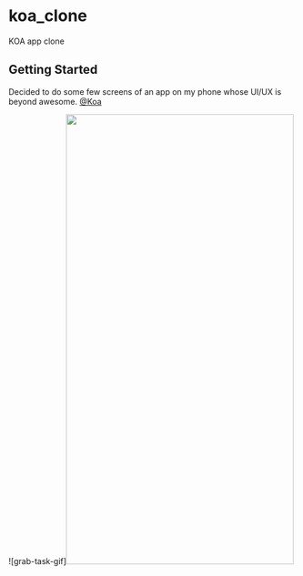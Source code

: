# koa_clone

KOA app clone

## Getting Started

Decided to do some few screens of an app on my phone whose UI/UX is beyond awesome. [@Koa](https://withkoa.onelink.me/Uy49/bb71642)

![grab-task-gif]<img src="app_gif.gif" width="400" height="790">
